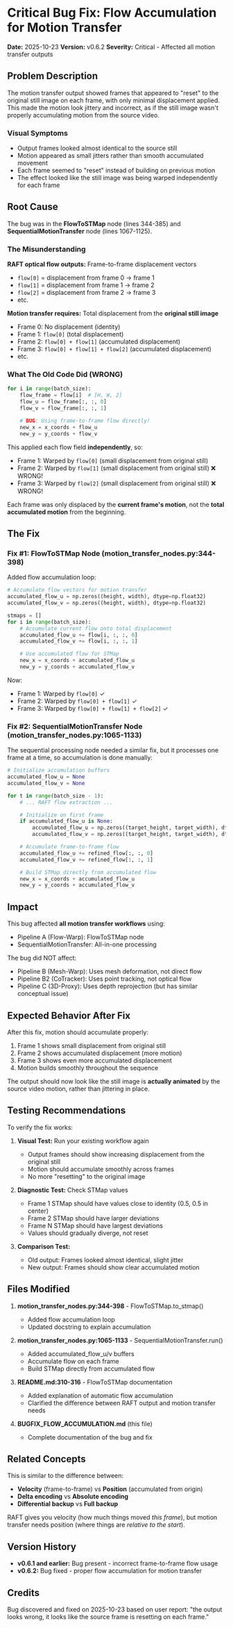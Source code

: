 # Critical Bug Fix: Flow Accumulation for Motion Transfer

**Date:** 2025-10-23
**Version:** v0.6.2
**Severity:** Critical - Affected all motion transfer outputs

## Problem Description

The motion transfer output showed frames that appeared to "reset" to the original still image on each frame, with only minimal displacement applied. This made the motion look jittery and incorrect, as if the still image wasn't properly accumulating motion from the source video.

### Visual Symptoms
- Output frames looked almost identical to the source still
- Motion appeared as small jitters rather than smooth accumulated movement
- Each frame seemed to "reset" instead of building on previous motion
- The effect looked like the still image was being warped independently for each frame

## Root Cause

The bug was in the **FlowToSTMap** node (lines 344-385) and **SequentialMotionTransfer** node (lines 1067-1125).

### The Misunderstanding

**RAFT optical flow outputs:** Frame-to-frame displacement vectors
- `flow[0]` = displacement from frame 0 → frame 1
- `flow[1]` = displacement from frame 1 → frame 2
- `flow[2]` = displacement from frame 2 → frame 3
- etc.

**Motion transfer requires:** Total displacement from the **original still image**
- Frame 0: No displacement (identity)
- Frame 1: `flow[0]` (total displacement)
- Frame 2: `flow[0] + flow[1]` (accumulated displacement)
- Frame 3: `flow[0] + flow[1] + flow[2]` (accumulated displacement)
- etc.

### What The Old Code Did (WRONG)

```python
for i in range(batch_size):
    flow_frame = flow[i]  # [H, W, 2]
    flow_u = flow_frame[:, :, 0]
    flow_v = flow_frame[:, :, 1]

    # BUG: Using frame-to-frame flow directly!
    new_x = x_coords + flow_u
    new_y = y_coords + flow_v
```

This applied each flow field **independently**, so:
- Frame 1: Warped by `flow[0]` (small displacement from original still)
- Frame 2: Warped by `flow[1]` (small displacement from original still) ❌ WRONG!
- Frame 3: Warped by `flow[2]` (small displacement from original still) ❌ WRONG!

Each frame was only displaced by the **current frame's motion**, not the **total accumulated motion** from the beginning.

## The Fix

### Fix #1: FlowToSTMap Node (motion_transfer_nodes.py:344-398)

Added flow accumulation loop:

```python
# Accumulate flow vectors for motion transfer
accumulated_flow_u = np.zeros((height, width), dtype=np.float32)
accumulated_flow_v = np.zeros((height, width), dtype=np.float32)

stmaps = []
for i in range(batch_size):
    # Accumulate current flow onto total displacement
    accumulated_flow_u += flow[i, :, :, 0]
    accumulated_flow_v += flow[i, :, :, 1]

    # Use accumulated flow for STMap
    new_x = x_coords + accumulated_flow_u
    new_y = y_coords + accumulated_flow_v
```

Now:
- Frame 1: Warped by `flow[0]` ✓
- Frame 2: Warped by `flow[0] + flow[1]` ✓
- Frame 3: Warped by `flow[0] + flow[1] + flow[2]` ✓

### Fix #2: SequentialMotionTransfer Node (motion_transfer_nodes.py:1065-1133)

The sequential processing node needed a similar fix, but it processes one frame at a time, so accumulation is done manually:

```python
# Initialize accumulation buffers
accumulated_flow_u = None
accumulated_flow_v = None

for t in range(batch_size - 1):
    # ... RAFT flow extraction ...

    # Initialize on first frame
    if accumulated_flow_u is None:
        accumulated_flow_u = np.zeros((target_height, target_width), dtype=np.float32)
        accumulated_flow_v = np.zeros((target_height, target_width), dtype=np.float32)

    # Accumulate frame-to-frame flow
    accumulated_flow_u += refined_flow[:, :, 0]
    accumulated_flow_v += refined_flow[:, :, 1]

    # Build STMap directly from accumulated flow
    new_x = x_coords + accumulated_flow_u
    new_y = y_coords + accumulated_flow_v
```

## Impact

This bug affected **all motion transfer workflows** using:
- Pipeline A (Flow-Warp): FlowToSTMap node
- SequentialMotionTransfer: All-in-one processing

The bug did NOT affect:
- Pipeline B (Mesh-Warp): Uses mesh deformation, not direct flow
- Pipeline B2 (CoTracker): Uses point tracking, not optical flow
- Pipeline C (3D-Proxy): Uses depth reprojection (but has similar conceptual issue)

## Expected Behavior After Fix

After this fix, motion should accumulate properly:
1. Frame 1 shows small displacement from original still
2. Frame 2 shows accumulated displacement (more motion)
3. Frame 3 shows even more accumulated displacement
4. Motion builds smoothly throughout the sequence

The output should now look like the still image is **actually animated** by the source video motion, rather than jittering in place.

## Testing Recommendations

To verify the fix works:

1. **Visual Test:** Run your existing workflow again
   - Output frames should show increasing displacement from the original still
   - Motion should accumulate smoothly across frames
   - No more "resetting" to the original image

2. **Diagnostic Test:** Check STMap values
   - Frame 1 STMap should have values close to identity (0.5, 0.5 in center)
   - Frame 2 STMap should have larger deviations
   - Frame N STMap should have largest deviations
   - Values should gradually diverge, not reset

3. **Comparison Test:**
   - Old output: Frames looked almost identical, slight jitter
   - New output: Frames should show clear accumulated motion

## Files Modified

1. **motion_transfer_nodes.py:344-398** - FlowToSTMap.to_stmap()
   - Added flow accumulation loop
   - Updated docstring to explain accumulation

2. **motion_transfer_nodes.py:1065-1133** - SequentialMotionTransfer.run()
   - Added accumulated_flow_u/v buffers
   - Accumulate flow on each frame
   - Build STMap directly from accumulated flow

3. **README.md:310-316** - FlowToSTMap documentation
   - Added explanation of automatic flow accumulation
   - Clarified the difference between RAFT output and motion transfer needs

4. **BUGFIX_FLOW_ACCUMULATION.md** (this file)
   - Complete documentation of the bug and fix

## Related Concepts

This is similar to the difference between:
- **Velocity** (frame-to-frame) vs **Position** (accumulated from origin)
- **Delta encoding** vs **Absolute encoding**
- **Differential backup** vs **Full backup**

RAFT gives you velocity (how much things moved *this frame*), but motion transfer needs position (where things are *relative to the start*).

## Version History

- **v0.6.1 and earlier:** Bug present - incorrect frame-to-frame flow usage
- **v0.6.2:** Bug fixed - proper flow accumulation for motion transfer

## Credits

Bug discovered and fixed on 2025-10-23 based on user report: "the output looks wrong, it looks like the source frame is resetting on each frame."
